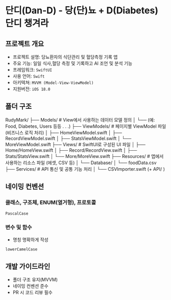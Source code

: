 #  단디(Dan-D) - 당(단)뇨 + D(Diabetes) 단디 챙겨라

##  프로젝트 개요
- 프로젝트 설명: 당뇨환자의 식단관리 및 혈당측정 기록 앱
- 주요 기능: 일일 식사,혈당 측정 및 기록하고 AI 조언 및 분석 기능
- 프레임워크: `SwiftUI`
- 사용 언어: `Swift`
- 아키텍쳐: `MVVM (Model-View-ViewModel)`
- 지원버전: `iOS 18.0`

##  폴더 구조
RudyMark/
├── Models/            # View에서 사용하는 데이터 모델 정의
│   └── (예: Food, Diabetes, Users 등등 . . .)
├── ViewModels/        # 페이지별 ViewModel 파일 (비즈니스 로직 처리)
│   ├── HomeViewModel.swift
│   ├── RecordViewModel.swift
│   ├── StatsViewModel.swift
│   └── MoreViewModel.swift
├── Views/             # SwiftUI로 구성된 UI 파일
│   ├── Home/HomeView.swift
│   ├── Record/RecordView.swift
│   ├── Stats/StatsView.swift
│   └── More/MoreView.swift
├── Resources/         # 앱에서 사용하는 리소스 파일 (에셋, CSV 등)
│   └── Database/
│       └── foodData.csv
├── Services/          # API 통신 및 공통 기능 처리
│   └── CSVImporter.swift (+ API/ )

## 네이밍 컨벤션
### 클래스, 구조체, ENUM(열거형), 프로토콜
```cmd
PascalCase
```
### 변수 및 함수
- 명칭 명확하게 작성
```cmd
lowerCamelCase
```

## 개발 가이드라인
- 폴더 구조 유지(MVVM)
- 네이밍 컨벤션 준수
- PR 시 코드 리뷰 필수
